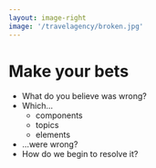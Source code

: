 ```yaml
---
layout: image-right
image: '/travelagency/broken.jpg'
---
```


# Make your bets

- What do you believe was wrong? 
- Which... 
    - components
    - topics
    - elements 
- ...were wrong? 
- How do we begin to resolve it?

